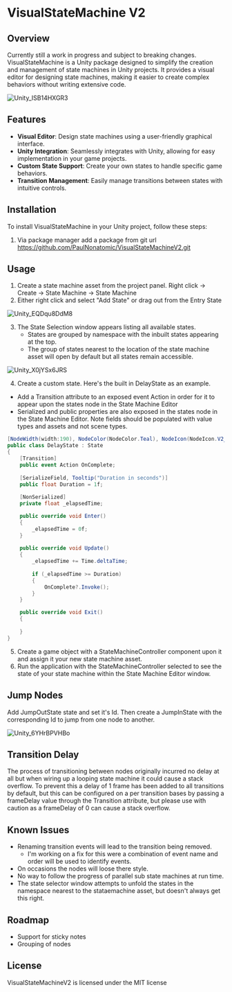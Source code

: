 # VisualStateMachine V2

## Overview
Currently still a work in progress and subject to breaking changes.
VisualStateMachine is a Unity package designed to simplify the creation and management of state machines in Unity projects. It provides a visual editor for designing state machines, making it easier to create complex behaviors without writing extensive code.

![Unity_ISB14HXGR3](https://github.com/PaulNonatomic/VisualStateMachineV2/assets/4581647/e06d7ba2-8e03-4635-9ce5-c1e7597f0f1d)

## Features
- **Visual Editor**: Design state machines using a user-friendly graphical interface.
- **Unity Integration**: Seamlessly integrates with Unity, allowing for easy implementation in your game projects.
- **Custom State Support**: Create your own states to handle specific game behaviors.
- **Transition Management**: Easily manage transitions between states with intuitive controls.

## Installation
To install VisualStateMachine in your Unity project, follow these steps:
1. Via package manager add a package from git url https://github.com/PaulNonatomic/VisualStateMachineV2.git

## Usage
1. Create a state machine asset from the project panel. Right click -> Create -> State Machine -> State Machine
2. Either right click and select "Add State" or drag out from the Entry State

![Unity_EQDqu8DdM8](https://github.com/PaulNonatomic/VisualStateMachineV2/assets/4581647/b8d9f18e-d168-49c1-9e02-f0df852ba086)

3. The State Selection window appears listing all available states.
    - States are grouped by namespace with the inbuilt states appearing at the top.
    - The group of states nearest to the location of the state machine asset will open by default but all states remain accessible.

![Unity_X0jYSx6JRS](https://github.com/PaulNonatomic/VisualStateMachineV2/assets/4581647/4eadac81-df9d-4793-943b-144a704d409a)

4. Create a custom state. Here's the built in DelayState as an example.
- Add a Transition attribute to an exposed event Action in order for it to appear upon the states node in the State Machine Editor
- Serialized and public properties are also exposed in the states node in the State Machine Editor. Note fields should be populated with value types and assets and not scene types.

```cs
[NodeWidth(width:190), NodeColor(NodeColor.Teal), NodeIcon(NodeIcon.V2_Clock)]
public class DelayState : State
{
    [Transition]
    public event Action OnComplete;
    
    [SerializeField, Tooltip("Duration in seconds")] 
    public float Duration = 1f;
    
    [NonSerialized]
    private float _elapsedTime;

    public override void Enter()
    {
        _elapsedTime = 0f;
    }
    
    public override void Update()
    {
        _elapsedTime += Time.deltaTime;
        
        if (_elapsedTime >= Duration)
        {
            OnComplete?.Invoke();
        }
    }

    public override void Exit()
    {
        
    }
}
```

5. Create a game object with a StateMachineController component upon it and assign it your new state machine asset.
6. Run the application with the StateMachineController selected to see the state of your state machine within the State Machine Editor window.

## Jump Nodes
Add JumpOutState state and set it's Id. Then create a JumpInState with the corresponding Id to jump from one node to another.

![Unity_6YHrBPVHBo](https://github.com/PaulNonatomic/VisualStateMachineV2/assets/4581647/9da52f3e-e28a-4475-9e7b-b646c9fa35d2)


## Transition Delay
The process of transitioning between nodes originally incurred no delay at all but when wiring up a looping state machine
it could cause a stack overflow. To prevent this a delay of 1 frame has been added to all transitions by default, but this
can be configured on a per transition bases by passing a frameDelay value through the Transition attribute, but please use
with caution as a frameDelay of 0 can cause a stack overflow.

## Known Issues
- Renaming transition events will lead to the transition being removed.
    - I'm working on a fix for this were a combination of event name and order will be used to identify events.
- On occasions the nodes will loose there style.
- No way to follow the progress of parallel sub state machines at run time.
- The state selector window attempts to unfold the states in the namespace nearest to the stataemachine asset, but doesn't always get this right.

## Roadmap
- Support for sticky notes
- Grouping of nodes

## License
VisualStateMachineV2 is licensed under the MIT license

